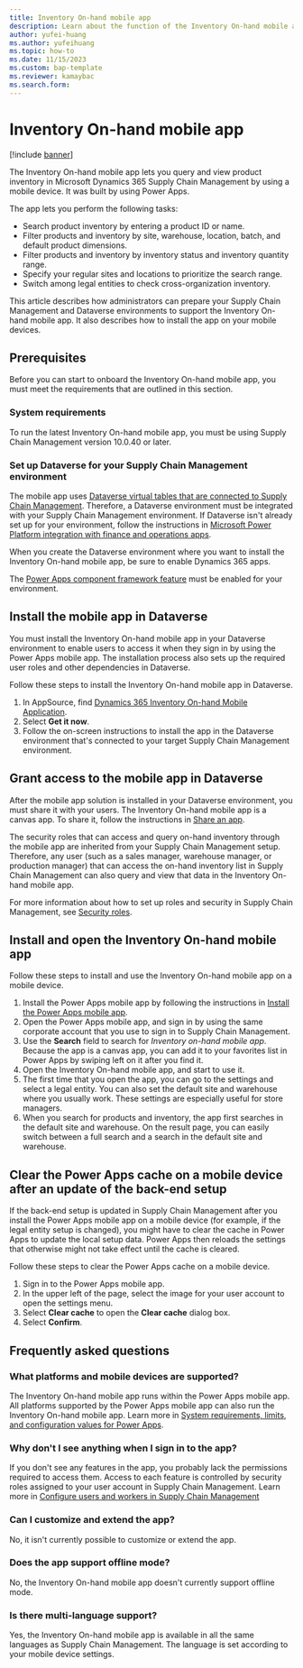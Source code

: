 ```yaml
---
title: Inventory On-hand mobile app
description: Learn about the function of the Inventory On-hand mobile app and how to onboard it, including prerequisites and system requirements.
author: yufei-huang
ms.author: yufeihuang
ms.topic: how-to
ms.date: 11/15/2023
ms.custom: bap-template
ms.reviewer: kamaybac
ms.search.form:
---
```


# Inventory On-hand mobile app

[!include [banner](../../includes/banner.md)]

The Inventory On-hand mobile app lets you query and view product inventory in Microsoft Dynamics 365 Supply Chain Management by using a mobile device. It was built by using Power Apps.

The app lets you perform the following tasks:

- Search product inventory by entering a product ID or name.
- Filter products and inventory by site, warehouse, location, batch, and default product dimensions.
- Filter products and inventory by inventory status and inventory quantity range.
- Specify your regular sites and locations to prioritize the search range.
- Switch among legal entities to check cross-organization inventory.

This article describes how administrators can prepare your Supply Chain Management and Dataverse environments to support the Inventory On-hand mobile app. It also describes how to install the app on your mobile devices.

## Prerequisites

Before you can start to onboard the Inventory On-hand mobile app, you must meet the requirements that are outlined in this section.

### System requirements

To run the latest Inventory On-hand mobile app, you must be using Supply Chain Management version 10.0.40 or later.

### Set up Dataverse for your Supply Chain Management environment

The mobile app uses [Dataverse virtual tables that are connected to Supply Chain Management](../../fin-ops-core/dev-itpro/power-platform/virtual-entities-overview.md). Therefore, a Dataverse environment must be integrated with your Supply Chain Management environment. If Dataverse isn't already set up for your environment, follow the instructions in [Microsoft Power Platform integration with finance and operations apps](../../fin-ops-core/dev-itpro/power-platform/overview.md).

When you create the Dataverse environment where you want to install the Inventory On-hand mobile app, be sure to enable Dynamics 365 apps.

The [Power Apps component framework feature](/power-apps/developer/component-framework/component-framework-for-canvas-apps#enable-the-power-apps-component-framework-feature) must be enabled for your environment.

## <a name="install-in-dataverse"></a>Install the mobile app in Dataverse

You must install the Inventory On-hand mobile app in your Dataverse environment to enable users to access it when they sign in by using the Power Apps mobile app. The installation process also sets up the required user roles and other dependencies in Dataverse.

Follow these steps to install the Inventory On-hand mobile app in Dataverse.

1. In AppSource, find [Dynamics 365 Inventory On-hand Mobile Application](https://appsource.microsoft.com/product/dynamics-365/mscrm.d365-scm-inventoryonhandmobileapp).
1. Select **Get it now**.
1. Follow the on-screen instructions to install the app in the Dataverse environment that's connected to your target Supply Chain Management environment.

## Grant access to the mobile app in Dataverse

After the mobile app solution is installed in your Dataverse environment, you must share it with your users. The Inventory On-hand mobile app is a canvas app. To share it, follow the instructions in [Share an app](/power-apps/maker/canvas-apps/share-app#share-an-app).

The security roles that can access and query on-hand inventory through the mobile app are inherited from your Supply Chain Management setup. Therefore, any user (such as a sales manager, warehouse manager, or production manager) that can access the on-hand inventory list in Supply Chain Management can also query and view that data in the Inventory On-hand mobile app.

For more information about how to set up roles and security in Supply Chain Management, see [Security roles](../../fin-ops-core/dev-itpro/sysadmin/role-based-security.md#security-roles).

## Install and open the Inventory On-hand mobile app

Follow these steps to install and use the Inventory On-hand mobile app on a mobile device.

1. Install the Power Apps mobile app by following the instructions in [Install the Power Apps mobile app](/power-apps/mobile/run-powerapps-on-mobile).
1. Open the Power Apps mobile app, and sign in by using the same corporate account that you use to sign in to Supply Chain Management.
1. Use the **Search** field to search for *Inventory on-hand mobile app*. Because the app is a canvas app, you can add it to your favorites list in Power Apps by swiping left on it after you find it.
1. Open the Inventory On-hand mobile app, and start to use it.
1. The first time that you open the app, you can go to the settings and select a legal entity. You can also set the default site and warehouse where you usually work. These settings are especially useful for store managers.
1. When you search for products and inventory, the app first searches in the default site and warehouse. On the result page, you can easily switch between a full search and a search in the default site and warehouse.

## Clear the Power Apps cache on a mobile device after an update of the back-end setup

If the back-end setup is updated in Supply Chain Management after you install the Power Apps mobile app on a mobile device (for example, if the legal entity setup is changed), you might have to clear the cache in Power Apps to update the local setup data. Power Apps then reloads the settings that otherwise might not take effect until the cache is cleared.

Follow these steps to clear the Power Apps cache on a mobile device.

1. Sign in to the Power Apps mobile app.
1. In the upper left of the page, select the image for your user account to open the settings menu.
1. Select **Clear cache** to open the **Clear cache** dialog box.
1. Select **Confirm**.

## Frequently asked questions

### What platforms and mobile devices are supported?

The Inventory On-hand mobile app runs within the Power Apps mobile app. All platforms supported by the Power Apps mobile app can also run the Inventory On-hand mobile app. Learn more in [System requirements, limits, and configuration values for Power Apps](/power-apps/limits-and-config).

### Why don't I see anything when I sign in to the app?

If you don't see any features in the app, you probably lack the permissions required to access them. Access to each feature is controlled by security roles assigned to your user account in Supply Chain Management. Learn more in [Configure users and workers in Supply Chain Management](onboard-app.md#roles-workers)

### Can I customize and extend the app?

No, it isn't currently possible to customize or extend the app.

### Does the app support offline mode?

No, the Inventory On-hand mobile app doesn't currently support offline mode.

### Is there multi-language support?

Yes, the Inventory On-hand mobile app is available in all the same languages as Supply Chain Management. The language is set according to your mobile device settings.
